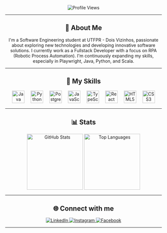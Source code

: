 <p align="center">
  <img src="https://komarev.com/ghpvc/?username=nevitonvelho&color=0e75b6" alt="Profile Views" />
</p>

---

<h2 align="center">👋 About Me</h2>

<p align="center">
  I'm a Software Engineering student at UTFPR - Dois Vizinhos, passionate about exploring new technologies and developing innovative software solutions. I currently work as a Fullstack Developer with a focus on RPA (Robotic Process Automation). I'm continuously expanding my skills, especially in Playwright, Java, Python, and Scala.
</p>

---

<h2 align="center">🚀 My Skills</h2>

<div align="center">
  <img src="https://cdn.jsdelivr.net/gh/devicons/devicon/icons/java/java-original.svg" height="40" alt="Java" />
  <img width="12"/>
  <img src="https://cdn.jsdelivr.net/gh/devicons/devicon/icons/python/python-original.svg" height="40" alt="Python" />
  <img width="12"/>
  <img src="https://cdn.jsdelivr.net/gh/devicons/devicon/icons/postgresql/postgresql-original.svg" height="40" alt="PostgreSQL" />
  <img width="12"/>
  <img src="https://cdn.jsdelivr.net/gh/devicons/devicon/icons/javascript/javascript-original.svg" height="40" alt="JavaScript" />
  <img width="12"/>
  <img src="https://cdn.jsdelivr.net/gh/devicons/devicon/icons/typescript/typescript-original.svg" height="40" alt="TypeScript" />
  <img width="12"/>
  <img src="https://cdn.jsdelivr.net/gh/devicons/devicon/icons/react/react-original.svg" height="40" alt="React" />
  <img width="12"/>
  <img src="https://cdn.jsdelivr.net/gh/devicons/devicon/icons/html5/html5-original.svg" height="40" alt="HTML5" />
  <img width="12"/>
  <img src="https://cdn.jsdelivr.net/gh/devicons/devicon/icons/css3/css3-original.svg" height="40" alt="CSS3" />
</div>

---

<h2 align="center">📊 Stats</h2>

<div align="center">
  <img src="https://github-readme-stats.vercel.app/api?username=nevitonvelho&show_icons=true&theme=tokyonight&count_private=true&include_all_commits=true&hide_border=true" height="180" alt="GitHub Stats" />
  <img src="https://github-readme-stats.vercel.app/api/top-langs/?username=nevitonvelho&layout=compact&theme=tokyonight&hide_border=true" height="180" alt="Top Languages" />
</div>

---

<h2 align="center">🌐 Connect with me</h2>

<div align="center">
  <a href="https://www.linkedin.com/in/nevitonvelho/" target="_blank">
    <img src="https://img.shields.io/badge/LinkedIn-blue?style=for-the-badge&logo=linkedin&logoColor=white" alt="LinkedIn" />
  </a>
  <a href="https://www.instagram.com/nevitonvelho/" target="_blank">
    <img src="https://img.shields.io/badge/Instagram-E4405F?style=for-the-badge&logo=instagram&logoColor=white" alt="Instagram" />
  </a>
  <a href="https://www.facebook.com/neviton.velho/" target="_blank">
    <img src="https://img.shields.io/badge/Facebook-1877F2?style=for-the-badge&logo=facebook&logoColor=white" alt="Facebook" />
  </a>
</div>

---

